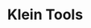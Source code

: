---
blog: https://kleintools.com/blog
facebook: http://facebook.com/kleintools
instagram: http://instagram.com/klein_tools
linkedin: https://linkedin.com/company/klein-tools
logohandle: kleintools
sort: kleintools
title: Klein Tools
twitter: https://x.com/klein_tools
website: https://www.kleintools.com/
youtube: http://youtube.com/kleintoolsvideo
---